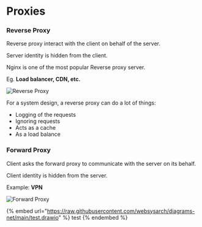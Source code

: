 # Proxies

### Reverse Proxy

Reverse proxy interact with the client on behalf of the server.

Server identity is hidden from the client.

Nginx is one of the most popular Reverse proxy server.

Eg. **Load balancer, CDN, etc.**

<img src="broken-reference" alt="Reverse Proxy" class="gitbook-drawing">

For a system design, a reverse proxy can do a lot of things:

* Logging of the requests
* Ignoring requests
* Acts as a cache
* As a load balance

### Forward Proxy

Client asks the forward proxy to communicate with the server on its behalf.

Client identity is hidden from the server.

Example: **VPN**

<img src="broken-reference" alt="Forward Proxy" class="gitbook-drawing">

{% embed url="https://raw.githubusercontent.com/websysarch/diagrams-net/main/test.drawio" %}
test
{% endembed %}
